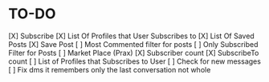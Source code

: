 # TO-DO

[X] Subscribe
[X] List Of Profiles that User Subscribes to
[X] List Of Saved Posts
[X] Save Post
[ ] Most Commented filter for posts
[ ] Only Subscribed Filter for Posts
[ ] Market Place (Prax)
[X] Subscriber count
[X] SubscribeTo count
[ ] List of Profiles that Subscribes to User
[ ] Check for new messages
[ ] Fix dms it remembers only the last conversation not whole
